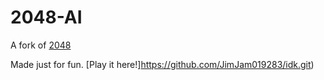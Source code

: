# 2048-AI
A fork of [2048](http://gabrielecirulli.github.io/2048/)

Made just for fun. [Play it here!]https://github.com/JimJam019283/idk.git)

